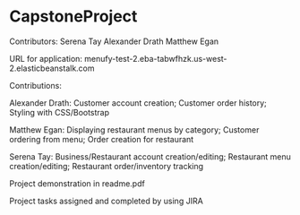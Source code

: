 # CapstoneProject

Contributors:
  Serena Tay
  Alexander Drath
  Matthew Egan
  
 URL for application:
  menufy-test-2.eba-tabwfhzk.us-west-2.elasticbeanstalk.com
  


Contributions:


  Alexander Drath: 
    Customer account creation; 
    Customer order history; 
    Styling with CSS/Bootstrap
    
    
  Matthew Egan: 
    Displaying restaurant menus by category; 
    Customer ordering from menu;
    Order creation for restaurant
    
    
   Serena Tay:
    Business/Restaurant account creation/editing;
    Restaurant menu creation/editing;
    Restaurant order/inventory tracking
    

Project demonstration in readme.pdf

Project tasks assigned and completed by using JIRA
